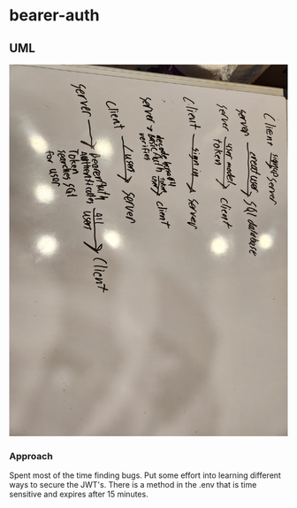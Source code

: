 # bearer-auth  

## UML  

![whiteboard](./lab7whiteboard.jpg)  

### Approach  

Spent most of the time finding bugs. Put some effort into learning different ways to secure the JWT's. There is a method in the .env that is time sensitive and expires after 15 minutes.